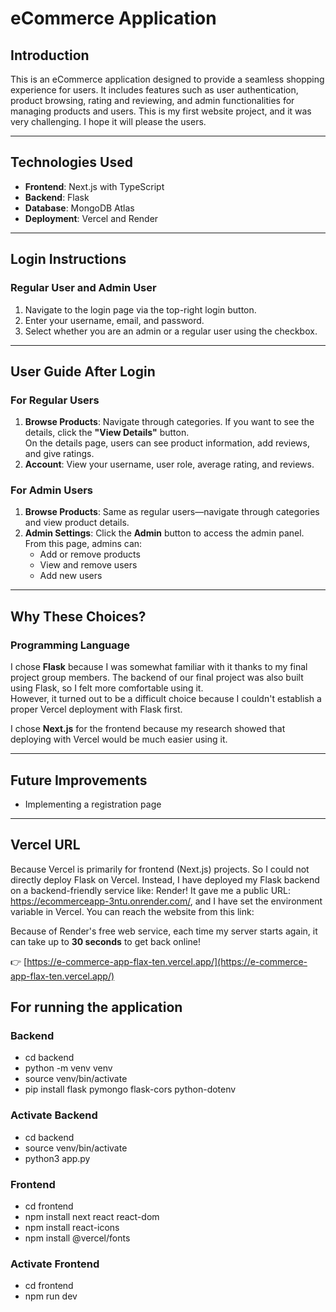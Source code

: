 # eCommerce Application

## Introduction
This is an eCommerce application designed to provide a seamless shopping experience for users. It includes features such as user authentication, product browsing, rating and reviewing, and admin functionalities for managing products and users. This is my first website project, and it was very challenging. I hope it will please the users.

---

## Technologies Used
- **Frontend**: Next.js with TypeScript  
- **Backend**: Flask  
- **Database**: MongoDB Atlas  
- **Deployment**: Vercel and Render
---

## Login Instructions

### Regular User and Admin User
1. Navigate to the login page via the top-right login button.
2. Enter your username, email, and password.
3. Select whether you are an admin or a regular user using the checkbox.

---

## User Guide After Login

### For Regular Users
1. **Browse Products**: Navigate through categories. If you want to see the details, click the **"View Details"** button.  
   On the details page, users can see product information, add reviews, and give ratings.
2. **Account**: View your username, user role, average rating, and reviews.

### For Admin Users
1. **Browse Products**: Same as regular users—navigate through categories and view product details.
2. **Admin Settings**: Click the **Admin** button to access the admin panel.  
   From this page, admins can:
   - Add or remove products  
   - View and remove users  
   - Add new users  

---

## Why These Choices?

### Programming Language
I chose **Flask** because I was somewhat familiar with it thanks to my final project group members. The backend of our final project was also built using Flask, so I felt more comfortable using it.  
However, it turned out to be a difficult choice because I couldn't establish a proper Vercel deployment with Flask first.

I chose **Next.js** for the frontend because my research showed that deploying with Vercel would be much easier using it.

---

## Future Improvements
- Implementing a registration page

---

## Vercel URL
Because Vercel is primarily for frontend (Next.js) projects. So I could not directly deploy Flask on Vercel. Instead, I have deployed my Flask backend on a backend-friendly service like: Render!
It gave me a public URL: https://ecommerceapp-3ntu.onrender.com/,  and I have set the environment variable in Vercel. You can reach the website from this link:

Because of Render's free web service, each time my server starts again, it can take up to **30 seconds** to get back online!

👉 [https://e-commerce-app-flax-ten.vercel.app/](https://e-commerce-app-flax-ten.vercel.app/)

## For running the application

### Backend
- cd backend
- python -m venv venv
- source venv/bin/activate 
- pip install flask pymongo flask-cors python-dotenv

### Activate Backend
- cd backend
- source venv/bin/activate
- python3 app.py

### Frontend
- cd frontend
- npm install next react react-dom
- npm install react-icons
- npm install @vercel/fonts

### Activate Frontend 
- cd frontend
- npm run dev

